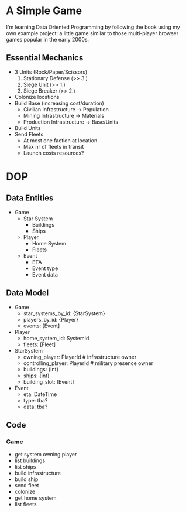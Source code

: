 
A Simple Game
=============

I'm learning Data Oriented Programming by following the book using my own 
example project: a little game similar to those multi-player browser games
popular in the early 2000s.

Essential Mechanics
-------------------

- 3 Units (Rock/Paper/Scissors)
  1. Stationary Defense (>> 3.)
  2. Siege Unit (>> 1.)
  3. Siege Breaker (>> 2.)
- Colonize locations
- Build Base (increasing cost/duration)
  - Civilian Infrastructure -> Population
  - Mining Infrastructure -> Materials
  - Production Infrastructure -> Base/Units
- Build Units
- Send Fleets
  - At most one faction at location
  - Max nr of fleets in transit
  - Launch costs resources?


DOP
===

Data Entities
-------------

- Game
  - Star System
    - Buildings
    - Ships
  - Player
    - Home System
    - Fleets
  - Event
    - ETA
    - Event type
    - Event data

Data Model
----------
- Game
  - star_systems_by_id: {StarSystem}
  - players_by_id: {Player}
  - events: [Event]
- Player
  - home_system_id: SystemId
  - fleets: [Fleet]
- StarSystem
  - owning_player: PlayerId  # infrastructure owner
  - controlling_player: PlayerId  # military presence owner
  - buildings: {int}
  - ships: {int}
  - building_slot: [Event]
- Event
  - eta: DateTime
  - type: tba?
  - data: tba?

Code
----

### Game
- get system owning player
- list buildings
- list ships
- build infrastructure
- build ship
- send fleet
- colonize
- get home system
- list fleets